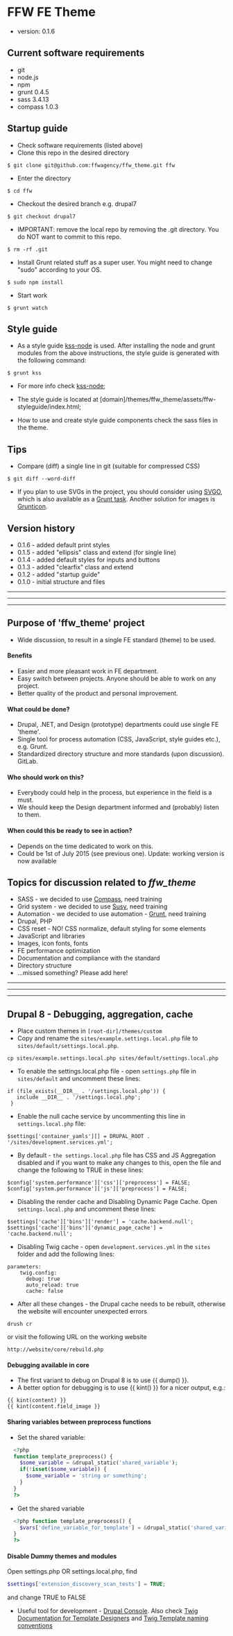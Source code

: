 # FFW FE Theme
* version: 0.1.6

## Current software requirements

* git
* node.js
* npm
* grunt 0.4.5
* sass 3.4.13
* compass 1.0.3

## Startup guide

* Check software requirements (listed above)
* Clone this repo in the desired directory

```
$ git clone git@github.com:ffwagency/ffw_theme.git ffw
```

* Enter the directory

```
$ cd ffw
```

* Checkout the desired branch e.g. drupal7

```
$ git checkout drupal7
```

* IMPORTANT: remove the local repo by removing the .git directory. You do NOT want to commit to this repo.

```
$ rm -rf .git
```

* Install Grunt related stuff as a super user. You might need to change "sudo" according to your OS.

```
$ sudo npm install
```

* Start work

```
$ grunt watch
```

## Style guide

* As a style guide [kss-node](https://github.com/kss-node/kss-node) is used. After installing the node and grunt modules from the above instructions, the style guide is generated with the following command:

```
$ grunt kss
```

* For more info check [kss-node](https://github.com/kss-node/kss-node);

* The style guide is located at [domain]/themes/ffw_theme/assets/ffw-styleguide/index.html;

* How to use and create style guide components check the sass files in the theme.

## Tips

* Compare (diff) a single line in git (suitable for compressed CSS)

```
$ git diff --word-diff
```

* If you plan to use SVGs in the project, you should consider using [SVGO](https://github.com/svg/svgo), which is also available as a [Grunt task](https://github.com/sindresorhus/grunt-svgmin). Another solution for images is [Grunticon](https://github.com/filamentgroup/grunticon).

## Version history

* 0.1.6 - added default print styles
* 0.1.5 - added "ellipsis" class and extend (for single line)
* 0.1.4 - added default styles for inputs and buttons
* 0.1.3 - added "clearfix" class and extend
* 0.1.2 - added "startup guide"
* 0.1.0 - initial structure and files

---
---
---


## Purpose of 'ffw_theme' project

* Wide discussion, to result in a single FE standard (theme) to be used.

#### Benefits

* Easier and more pleasant work in FE department.
* Easy switch between projects. Anyone should be able to work on any project.
* Better quality of the product and personal improvement.

#### What could be done?

* Drupal, .NET, and Design (prototype) departments could use single FE 'theme'.
* Single tool for process automation (CSS, JavaScript, style guides etc.), e.g. Grunt.
* Standardized directory structure and more standards (upon discussion). GitLab.

#### Who should work on this?

* Everybody could help in the process, but experience in the field is a must.
* We should keep the Design department informed and (probably) listen to them.

#### When could this be ready to see in action?

* Depends on the time dedicated to work on this.
* Could be 1st of July 2015 (see previous one). Update: working version is now available

## Topics for discussion related to *ffw_theme*

* SASS - we decided to use [Compass](http://compass-style.org/), need training
* Grid system - we decided to use [Susy](http://susy.oddbird.net/), need training
* Automation - we decided to use automation - [Grunt](http://gruntjs.com/), need training
* Drupal, PHP
* CSS reset - NO! CSS normalize, default styling for some elements
* JavaScript and libraries
* Images, icon fonts, fonts
* FE performance optimization
* Documentation and compliance with the standard
* Directory structure
* ...missed something? Please add here!

---
---
---


## Drupal 8 - Debugging, aggregation, cache
* Place custom themes in `[root-dir]/themes/custom`
* Copy and rename the `sites/example.settings.local.php` file to `sites/default/settings.local.php`.

```
cp sites/example.settings.local.php sites/default/settings.local.php
```

* To enable the settings.local.php file - open `settings.php` file in `sites/default` and uncomment these lines:

```
if (file_exists(__DIR__ . '/settings.local.php')) {
   include __DIR__ . '/settings.local.php';
 }
```

* Enable the null cache service by uncommenting this line in `settings.local.php` file:

```
$settings['container_yamls'][] = DRUPAL_ROOT . '/sites/development.services.yml';
```

* By default - `the settings.local.php` file has CSS and JS Aggregation disabled and if you want to make any changes to this, open the file and change the following to TRUE in these lines:

```
$config['system.performance']['css']['preprocess'] = FALSE;
$config['system.performance']['js']['preprocess'] = FALSE;
```

* Disabling the render cache and Disabling Dynamic Page Cache. Open `settings.local.php` and uncomment these lines:

```
$settings['cache']['bins']['render'] = 'cache.backend.null';
$settings['cache']['bins']['dynamic_page_cache'] = 'cache.backend.null';
```

* Disabling Twig cache - open `development.services.yml` in the `sites` folder and add the following lines:
```
parameters:
    twig.config:
      debug: true
      auto_reload: true
      cache: false
```

* After all these changes - the Drupal cache needs to be rebuilt, otherwise the website will encounter unexpected errors
```
drush cr
```
or visit the following URL on the working website
```
http://website/core/rebuild.php
```

#### Debugging available in core
* The first variant to debug on Drupal 8 is to use {{ dump() }}.
* A better option for debugging is to use {{ kint() }} for a nicer output, e.g.:
```
{{ kint(content) }}
{{ kint(content.field_image }}
```

#### Sharing variables between preprocess functions
* Set the shared variable:
```php
  <?php
  function template_preprocess() {
    $some_variable = &drupal_static('shared_variable');
    if(!isset($some_variable)) {
      $some_variable = 'string or something';
    }
  }
  ?>
```
* Get the shared variable
```php
  <?php function template_preprocess() {
    $vars['define_variable_for_template'] = &drupal_static('shared_variable');
  }
  ?>
```

#### Disable Dummy themes and modules
Open settings.php OR settings.local.php, find
```php
$settings['extension_discovery_scan_tests'] = TRUE;
```
and change TRUE to FALSE

* Useful tool for development - [Drupal Console](https://www.drupal.org/project/console). Also check [Twig Documentation for Template Designers](http://twig.sensiolabs.org/doc/templates.html) and [Twig Template naming conventions](https://www.drupal.org/node/2354645)
